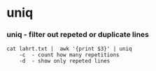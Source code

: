 # uniq

### uniq - filter out repeted or duplicate lines
```
cat lahrt.txt |  awk '{print $3}' | uniq
    -c  - count how many repetitions
    -d  - show only repeted lines
```
